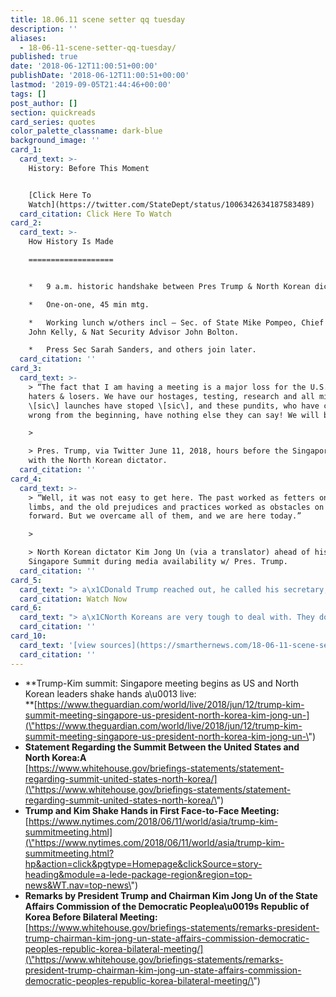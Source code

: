 ```yaml
---
title: 18.06.11 scene setter qq tuesday
description: ''
aliases:
  - 18-06-11-scene-setter-qq-tuesday/
published: true
date: '2018-06-12T11:00:51+00:00'
publishDate: '2018-06-12T11:00:51+00:00'
lastmod: '2019-09-05T21:44:46+00:00'
tags: []
post_author: []
section: quickreads
card_series: quotes
color_palette_classname: dark-blue
background_image: ''
card_1:
  card_text: >-
    History: Before This Moment


    [Click Here To
    Watch](https://twitter.com/StateDept/status/1006342634187583489)
  card_citation: Click Here To Watch
card_2:
  card_text: >-
    How History Is Made

    ===================


    *   9 a.m. historic handshake between Pres Trump & North Korean dictator.

    *   One-on-one, 45 min mtg.

    *   Working lunch w/others incl – Sec. of State Mike Pompeo, Chief of Staff
    John Kelly, & Nat Security Advisor John Bolton.

    *   Press Sec Sarah Sanders, and others join later.
  card_citation: ''
card_3:
  card_text: >-
    > “The fact that I am having a meeting is a major loss for the U.S., say the
    haters & losers. We have our hostages, testing, research and all missle
    \[sic\] launches have stoped \[sic\], and these pundits, who have called me
    wrong from the beginning, have nothing else they can say! We will be fine!”

    > 

    > Pres. Trump, via Twitter June 11, 2018, hours before the Singapore Summit
    with the North Korean dictator.
  card_citation: ''
card_4:
  card_text: >-
    > “Well, it was not easy to get here. The past worked as fetters on our
    limbs, and the old prejudices and practices worked as obstacles on our way
    forward. But we overcame all of them, and we are here today.”

    > 

    > North Korean dictator Kim Jong Un (via a translator) ahead of historic
    Singapore Summit during media availability w/ Pres. Trump.
  card_citation: ''
card_5:
  card_text: "> a\x1CDonald Trump reached out, he called his secretary, she called me and said a\x18Donald Trump is so proud of you, he likes you a lot.a\x19 And that means a lot. I dona\x19t want to take any credit, we can all take credit and Ia\x19m just so glad this is happening.a\x1D\n> \n> Dennis Rodman to CNN during Singapore Summit.\n\n[Watch Now](https://www.youtube.com/embed/dAJLJRRJY3E?enablejsapi=1&autoplay=1&rel=0)"
  card_citation: Watch Now
card_6:
  card_text: "> a\x1CNorth Koreans are very tough to deal with. They dona\x19t think like we do. We think in terms of a compromise, quid pro quo. You do this, we do that. Their idea of negotiating is theya\x19ll give you more time for you to get to their position.a\x1D\n> \n> Fmr NM Gov, Bill Richardson, who negotiated with North Korea several times, speaking to AP days ahead of the Singapore Summit."
  card_citation: ''
card_10:
  card_text: '[view sources](https://smarthernews.com/18-06-11-scene-setter-qq-tuesday/)'
  card_citation: ''
---
```

*   **Trump-Kim summit: Singapore meeting begins as US and North Korean leaders shake hands a\\u0013 live:  
    **[https://www.theguardian.com/world/live/2018/jun/12/trump-kim-summit-meeting-singapore-us-president-north-korea-kim-jong-un-](\"https://www.theguardian.com/world/live/2018/jun/12/trump-kim-summit-meeting-singapore-us-president-north-korea-kim-jong-un-\")
*   **Statement Regarding the Summit Between the United States and North Korea:A**  
    [https://www.whitehouse.gov/briefings-statements/statement-regarding-summit-united-states-north-korea/](\"https://www.whitehouse.gov/briefings-statements/statement-regarding-summit-united-states-north-korea/\")
*   **Trump and Kim Shake Hands in First Face-to-Face Meeting:**  
    [https://www.nytimes.com/2018/06/11/world/asia/trump-kim-summitmeeting.html](\"https://www.nytimes.com/2018/06/11/world/asia/trump-kim-summitmeeting.html?hp&action=click&pgtype=Homepage&clickSource=story-heading&module=a-lede-package-region&region=top-news&WT.nav=top-news\")
*   **Remarks by President Trump and Chairman Kim Jong Un of the State Affairs Commission of the Democratic Peoplea\\u0019s Republic of Korea Before Bilateral Meeting:**  
    [https://www.whitehouse.gov/briefings-statements/remarks-president-trump-chairman-kim-jong-un-state-affairs-commission-democratic-peoples-republic-korea-bilateral-meeting/](\"https://www.whitehouse.gov/briefings-statements/remarks-president-trump-chairman-kim-jong-un-state-affairs-commission-democratic-peoples-republic-korea-bilateral-meeting/\")